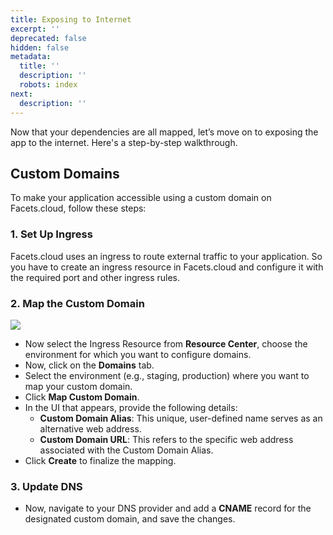 ```yaml
---
title: Exposing to Internet
excerpt: ''
deprecated: false
hidden: false
metadata:
  title: ''
  description: ''
  robots: index
next:
  description: ''
---
```

Now that your dependencies are all mapped, let’s move on to exposing the app to the internet. Here's a step-by-step walkthrough.

## Custom Domains

To make your application accessible using a custom domain on Facets.cloud, follow these steps:

### 1. Set Up Ingress

Facets.cloud uses an ingress to route external traffic to your application. So you have to create an ingress resource in Facets.cloud and configure it with the required port and other ingress rules.

### 2. Map the Custom Domain

<Image align="center" className="border" border={true} src="https://files.readme.io/04f111051427bbf0645a00f5f17e1414466258d8899055d71f09e7343f8f832e-image.png" />

<br />

* Now select the Ingress Resource from **Resource Center**, choose the environment for which you want to configure domains.
* Now, click on the **Domains** tab.
* Select the environment (e.g., staging, production) where you want to map your custom domain.
* Click **Map Custom Domain**.
* In the UI that appears, provide the following details:
  * **Custom Domain Alias**: This unique, user-defined name serves as an alternative web address.
  * **Custom Domain URL**: This refers to the specific web address associated with the Custom Domain Alias.
* Click **Create** to finalize the mapping.

### 3. Update DNS

* Now, navigate to your DNS provider and add a **CNAME** record for the designated custom domain, and save the changes.
